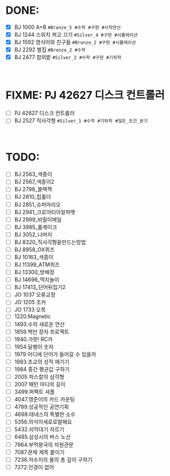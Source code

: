 <!-- Solved -->
# DONE:
- [x] BJ 1000 A+B `#Bronze_5 #수학 #구현 #사칙연산`
- [x] BJ 1244 스위치 켜고 끄기 `#Silver_4 #구현 #시뮬레이션`
- [x] BJ 1592 영식이와 친구들 `#Bronze_2 #구현 #시뮬레이션`
- [x] BJ 2292 벌집 `#Bronze_2 #수학`
- [x] BJ 2477 참외밭 `#Silver_2 #수학 #구현 #기하학`

<br />

<!-- In progress -->
# FIXME: PJ 42627 디스크 컨트롤러
- [ ] PJ 42627 디스크 컨트롤러
- [ ] BJ 2527 직사각형 `#Silver_1 #수학 #기하학 #많은_조건_분기`

<br />

<!-- Unsolved -->
# TODO:
- [ ] BJ 2563\_색종이
- [ ] BJ 2567\_색종이2
- [ ] BJ 2798\_블랙잭
- [ ] BJ 2810\_컵홀더
- [ ] BJ 2851\_슈퍼마리오
- [ ] BJ 2941\_크로아티아알파벳
- [ ] BJ 2999\_비밀이메일
- [ ] BJ 3985\_롤케이크
- [ ] BJ 3052\_나머지
- [ ] BJ 8320\_직사각형을만드는방법
- [ ] BJ 8958_OX퀴즈
- [ ] BJ 10163\_색종이
- [ ] BJ 11399_ATM퀴즈
- [ ] BJ 13300\_방배정
- [ ] BJ 14696\_딱지놀이
- [ ] BJ 17413\_단어뒤집기2
- [ ] JO 1037 오류교정
- [ ] JO 1205 조커
- [ ] JO 1733 오목
- [ ] 1220.Magnetic
- [ ] 1493.수의 새로운 연산
- [ ] 1859.백만 장자 프로젝트
- [ ] 1940.가랏! RC카
- [ ] 1954.달팽이 숫자
- [ ] 1979 어디에 단어가 들어갈 수 있을까
- [ ] 1983.조교의 성적 매기기
- [ ] 1984 중간 평균값 구하기
- [ ] 2005 파스칼의 삼각형
- [ ] 2007 패턴 마디의 길이
- [ ] 3499.퍼펙트 셔플
- [ ] 4047.영준이의 카드 카운팅
- [ ] 4789.성공적인 공연기획
- [ ] 4698.테네스의 특별한 소수
- [ ] 5356.의석이세로로말해요
- [ ] 5432.쇠막대기 자르기
- [ ] 6485.삼성시의 버스 노선
- [ ] 7964.부먹왕국의 차원관문
- [ ] 7087.문제 제목 붙이기
- [ ] 7236.저수지의 물의 총 깊이 구하기
- [ ] 7272.안경이 없어

<br />
